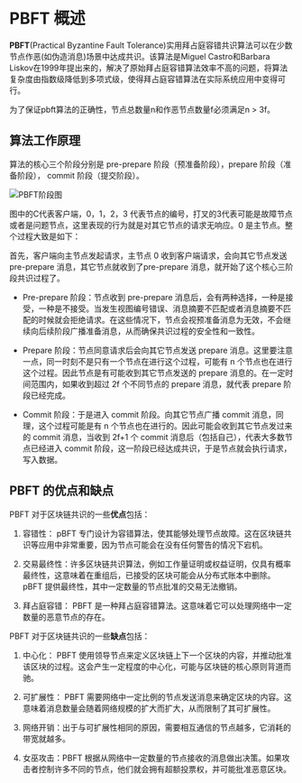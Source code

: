 # PBFT 概述

**PBFT**(Practical Byzantine Fault Tolerance)实用拜占庭容错共识算法可以在少数节点作恶(如伪造消息)场景中达成共识。该算法是Miguel Castro和Barbara Liskov在1999年提出来的，解决了原始拜占庭容错算法效率不高的问题，将算法复杂度由指数级降低到多项式级，使得拜占庭容错算法在实际系统应用中变得可行。

为了保证pbft算法的正确性，节点总数量n和作恶节点数量f必须满足n > 3f。

## 算法工作原理

算法的核心三个阶段分别是 pre-prepare 阶段（预准备阶段），prepare 阶段（准备阶段）， commit 阶段（提交阶段）。

![PBFT阶段图]()

图中的C代表客户端，0，1，2，3 代表节点的编号，打叉的3代表可能是故障节点或者是问题节点，这里表现的行为就是对其它节点的请求无响应。0 是主节点。整个过程大致是如下：

首先，客户端向主节点发起请求，主节点 0 收到客户端请求，会向其它节点发送 pre-prepare 消息，其它节点就收到了pre-prepare 消息，就开始了这个核心三阶段共识过程了。

- Pre-prepare 阶段：节点收到 pre-prepare 消息后，会有两种选择，一种是接受，一种是不接受。当发生视图编号错误、消息摘要不匹配或者消息摘要不匹配的时候就会拒绝请求。在这些情况下，节点会视预准备消息为无效，不会继续向后续阶段广播准备消息，从而确保共识过程的安全性和一致性。

- Prepare 阶段：节点同意请求后会向其它节点发送 prepare 消息。这里要注意一点，同一时刻不是只有一个节点在进行这个过程，可能有 n 个节点也在进行这个过程。因此节点是有可能收到其它节点发送的 prepare 消息的。在一定时间范围内，如果收到超过 2f 个不同节点的 prepare 消息，就代表 prepare 阶段已经完成。

- Commit 阶段：于是进入 commit 阶段。向其它节点广播 commit 消息，同理，这个过程可能是有 n 个节点也在进行的。因此可能会收到其它节点发过来的 commit 消息，当收到 2f+1 个 commit 消息后（包括自己），代表大多数节点已经进入 commit 阶段，这一阶段已经达成共识，于是节点就会执行请求，写入数据。

## PBFT 的优点和缺点

PBFT 对于区块链共识的一些**优点**包括：

1. 容错性： pBFT 专门设计为容错算法，使其能够处理节点故障。这在区块链共识等应用中非常重要，因为节点可能会在没有任何警告的情况下宕机。

2. 交易最终性：许多区块链共识算法，例如工作量证明或权益证明，仅具有概率最终性，这意味着在重组后，已接受的区块可能会从分布式账本中删除。pBFT 提供最终性，其中一定数量的节点批准的交易无法撤销。

3. 拜占庭容错： PBFT 是一种拜占庭容错算法。这意味着它可以处理网络中一定数量的恶意节点的存在。

PBFT 对于区块链共识的一些**缺点**包括：

1. 中心化： PBFT 使用领导节点来定义区块链上下一个区块的内容，并推动批准该区块的过程。这会产生一定程度的中心化，可能与区块链的核心原则背道而驰。

2. 可扩展性： PBFT 需要网络中一定比例的节点发送消息来确定区块的内容。这意味着消息数量会随着网络规模的扩大而扩大，从而限制了其可扩展性。

3. 网络开销：出于与可扩展性相同的原因，需要相互通信的节点越多，它消耗的带宽就越多。

4. 女巫攻击：PBFT 根据从网络中一定数量的节点接收的消息做出决策。如果攻击者控制许多不同的节点，他们就会拥有超额投票权，并可能批准恶意区块。


